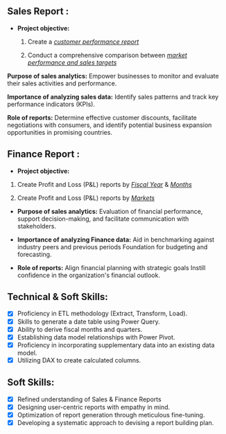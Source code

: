 ## Sales Report :


- **Project objective:** 

    1. Create a _[customer performance report](https://github.com/shaikmohammadsahil/Excel-Sales-Analytics-/blob/main/Customer%20Performance%20Report.pdf)_ 

    2. Conduct a comprehensive comparison between _[market performance and sales targets](https://github.com/shaikmohammadsahil/Excel-Sales-Analytics-/blob/main/Customer%20Performance%20Report.pdf)_

**Purpose of sales analytics:** Empower businesses to monitor and evaluate their sales activities and performance.

**Importance of analyzing sales data:** Identify sales patterns and track key performance indicators (KPIs).

**Role of reports:** Determine effective customer discounts, facilitate negotiations with consumers, and identify potential business expansion opportunities in promising countries.


## Finance Report :

- **Project objective:** 

1. Create Profit and Loss (P&L) reports by _[Fiscal Year](https://github.com/shaikmohammadsahil/Excel-Sales-Analytics-/blob/main/P%26L%20Statement%20by%20Fiscal%20Year.pdf)_ & _[Months](https://github.com/shaikmohammadsahil/Excel-Sales-Analytics-/blob/main/P%26L%20Statement%20by%20Months.pdf)_ 

2. Create Profit and Loss (P&L) reports by _[Markets](https://github.com/shaikmohammadsahil/Excel-Sales-Analytics-/blob/main/P%26L%20Statement%20by%20Markets.pdf)_

- **Purpose of sales analytics:** Evaluation of financial performance, support decision-making, and facilitate communication with stakeholders.

- **Importance of analyzing Finance data:** Aid in benchmarking against industry peers and previous periods Foundation for budgeting and forecasting.

- **Role of reports:** Align financial planning with strategic goals Instill confidence in the organization's financial outlook.


## Technical & Soft Skills:
- [x]	Proficiency in ETL methodology (Extract, Transform, Load).
- [x]	Skills to generate a date table using Power Query.
- [x]	Ability to derive fiscal months and quarters.
- [x]	Establishing data model relationships with Power Pivot.
- [x]	Proficiency in incorporating supplementary data into an existing data model.
- [x]	Utilizing DAX to create calculated columns.

## Soft Skills:
- [x]	Refined understanding of Sales & Finance Reports
- [x]	Designing user-centric reports with empathy in mind.
- [x]	Optimization of report generation through meticulous fine-tuning.
- [x]	Developing a systematic approach to devising a report building plan.
